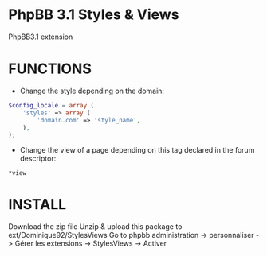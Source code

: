 # PhpBB 3.1 Styles & Views

PhpBB3.1 extension

FUNCTIONS
=========
* Change the style depending on the domain:
```php
$config_locale = array (
	'styles' => array (
		'domain.com' => 'style_name',
	),
);
```

* Change the view of a page depending on this tag declared in the forum descriptor:
```
*view
```

INSTALL
=======
Download the zip file
Unzip & upload this package to ext/Dominique92/StylesViews
Go to phpbb administration -> personnaliser -> Gérer les extensions -> StylesViews -> Activer